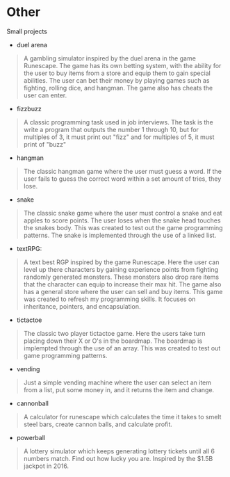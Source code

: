 # Other
Small projects
- duel arena
> A gambling simulator inspired by the duel arena in the game Runescape. The game has its own betting system, with the ability for the user to buy items from a store and equip them to gain special abilities. The user can bet their money by playing games such as fighting, rolling dice, and hangman. The game also has cheats the user can enter.
- fizzbuzz
> A classic programming task used in job interviews. The task is the write a program that outputs the number 1 through 10, but for multiples of 3, it must print out "fizz" and for multiples of 5, it must print of "buzz"
- hangman
> The classic hangman game where the user must guess a word. If the user fails to guess the correct word within a set amount of tries, they lose.
- snake
> The classic snake game where the user must control a snake and eat apples to score points. The user loses when the snake head touches the snakes body. This was created to test out the game programming patterns. The snake is implemented through the use of a linked list.
- textRPG: 
> A text best RGP inspired by the game Runescape. Here the user can level up there characters by gaining experience points from fighting randomly generated monsters. These monsters also drop rare items that the character can equip to increase their max hit. The game also has a general store where the user can sell and buy items. This game was created to refresh my programming skills. It focuses on inheritance, pointers, and encapsulation.
- tictactoe
> The classic two player tictactoe game. Here the users take turn placing down their X or O's in the boardmap. The boardmap is implempted through the use of an array. This was created to test out game programming patterns.
- vending
> Just a simple vending machine where the user can select an item from a list, put some money in, and it returns the item and change.
- cannonball
> A calculator for runescape which calculates the time it takes to smelt steel bars, create cannon balls, and calculate profit.
- powerball
> A lottery simulator which keeps generating lottery tickets until all 6 numbers match. Find out how lucky you are. Inspired by the $1.5B jackpot in 2016.
